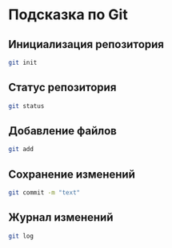 # Подсказка по Git
## Инициализация репозитория

```sh
git init
```

## Статус репозитория

```sh
git status
```

## Добавление файлов
```sh
git add
```

## Сохранение изменений
```sh
git commit -m "text"
```
## Журнал изменений
```sh
git log
```